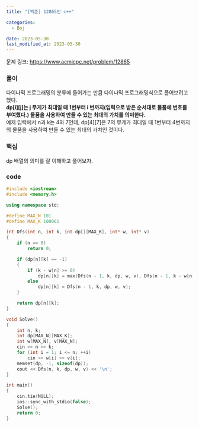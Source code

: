 ```yaml
---
title: "[백준] 12865번 c++"

categories:
  - Boj

date: 2023-05-30
last_modified_at: 2023-05-30
---
```


문제 링크: <a href="https://www.acmicpc.net/problem/12865" target="_blank">https://www.acmicpc.net/problem/12865</a>  

### 풀이  
다이나믹 프로그래밍의 분류에 들어가는 만큼 다이나믹 프로그래밍식으로 풀어보려고 했다.  
**dp[i][j]는 j 무게가 최대일 때 1번부터 i 번까지(입력으로 받은 순서대로 물품에 번호를 부여했다.) 물품을 사용하여 만들 수 있는 최대의 가치를 의미한다.**  
예제 입력에서 n과 k는 4와 7인데, dp[4][7]은 7의 무게가 최대일 때 1번부터 4번까지의 물품을 사용하여 만들 수 있는 최대의 가치인 것이다.  

### 핵심  
dp 배열의 의미를 잘 이해하고 풀어보자.

### code  
```c++
#include <iostream>
#include <memory.h>

using namespace std;

#define MAX_N 101
#define MAX_K 100001

int Dfs(int n, int k, int dp[][MAX_K], int* w, int* v)
{
    if (n == 0)
        return 0;

    if (dp[n][k] == -1)
    {
        if (k - w[n] >= 0)
            dp[n][k] = max(Dfs(n - 1, k, dp, w, v), Dfs(n - 1, k - w[n], dp, w, v) + v[n]);
        else
            dp[n][k] = Dfs(n - 1, k, dp, w, v);
    }

    return dp[n][k];
}

void Solve()
{
    int n, k;
    int dp[MAX_N][MAX_K];
    int w[MAX_N], v[MAX_N];
    cin >> n >> k;
    for (int i = 1; i <= n; ++i)
        cin >> w[i] >> v[i];
    memset(dp, -1, sizeof(dp));
    cout << Dfs(n, k, dp, w, v) << '\n';
}

int main()
{
    cin.tie(NULL);
    ios::sync_with_stdio(false);
    Solve();
    return 0;
}
```